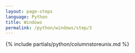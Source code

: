 ```yaml
---
layout: page-steps
language: Python
title: Windows
permalink: /python/windows/step/3
---
```


{% include partials/python/columnstoreunix.md %}

